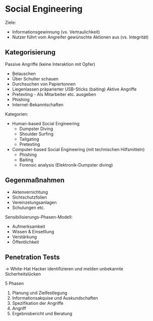 # Social Engineering
Ziele:
- Informationsgewinnung (vs. Vertraulichkeit)
- Nutzer führt vom Angreifer gewünschte Aktionen aus (vs. Integrität)

## Kategorisierung
Passive Angriffe  (keine Interaktion mit Opfer)
- Belauschen
- Über Schulter schauen
- Durchsuchen von Papiertonnen
- Liegenlassen präparierter USB-Sticks (baiting)
Aktive Angriffe
- Pretexting - Als Mitarbeiter etc. ausgeben
- Phishing
- Internet-Bekanntschaften

Kategorien:
- Human-based Social Engineering
  - Dumpster Diving
  - Shoulder Surfing
  - Tailgating
  - Pretexting
- Computer-based Social Engineering (mit technischen Hilfsmitteln)
  - Phishing
  - Baiting
  - Forensic analysis (Elektronik-Dumpster diving)

## Gegenmaßnahmen
- Aktenvernichtung
- Sichtschutzfolien
- Vereinzelungsanlagen
- Schulungen etc.

Sensibilisierungs-Phasen-Modell:
- Aufmerksamkeit
- Wissen & Einsetllung
- Verstärkung
- Öffentlichkeit

## Penetration Tests
-> White-Hat Hacker identifizieren und melden unbekannte Sicherheitslücken

5 Phasen
1. Planung und Zielfestlegung
2. Informationsakquise und Auskundschaften
3. Spezifikation der Angriffe
4. Angriff
5. Ergebnisbericht und Beratung
